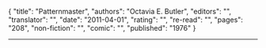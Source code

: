 {
"title": "Patternmaster",
"authors": "Octavia E. Butler",
"editors": "",
"translator": "",
"date": "2011-04-01",
"rating": "",
"re-read": "",
"pages": "208",
"non-fiction": "",
"comic": "",
"published": "1976"
}

---
